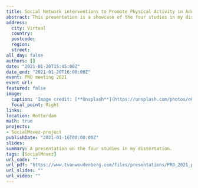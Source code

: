 ```yaml
---
title: Social Network interventions to Promote Physical Activity in Adolescents
abstract: This presentation is a showcase of the four studies in my dissertation
address:
  city: Virtual
  country: 
  postcode: 
  region: 
  street:
all_day: false
authors: []
date: "2021-01-20T15:45:00Z"
date_end: "2021-01-20T16:00:00Z"
event: PRO meeting 2021
event_url: 
featured: false
image:
  caption: 'Image credit: [**Unsplash**](https://unsplash.com/photos/oGv9xIl7DkY)'
  focal_point: Right
links:
location: Rotterdam
math: true
projects:
- SocialMovez-project
publishDate: "2021-01-16T00:00:00Z"
slides: 
summary: A presentation on the four studies in my dissertation.
tags: [SocialMovez]
url_code: ""
url_pdf: "https://www.tvanwoudenberg.com/files/presentations/PRO_2021_presentatie.pdf"
url_slides: ""
url_video: ""
---
```

